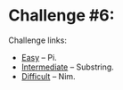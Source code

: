 # Challenge #6:

Challenge links:

- [Easy](https://www.reddit.com/r/dailyprogrammer/comments/pp53w/2142012_challenge_6_easy/) – Pi.
- [Intermediate](https://www.reddit.com/r/dailyprogrammer/comments/pp81n/2142012_challenge_6_intermediate/) – Substring.
- [Difficult](https://www.reddit.com/r/dailyprogrammer/comments/pp7vo/2142012_challenge_6_difficult/) – Nim.